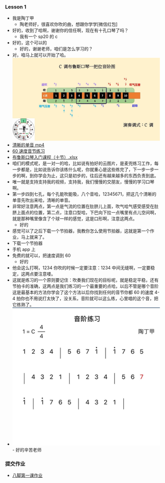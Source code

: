 ### Lesson 1

-   我是陶丁甲  
    -   陶老师好，很喜欢你吹的曲，想跟你学学[微信红包]
-   好的，收到了哈啊，谢谢你的信任啊，现在有十孔口琴了吗？
    -   我有一个 sp20 的 c
-   好的，这个可以的  
    -   好的，谢谢老师，咱们是怎么学习的？
-   对，咱马上就可以开始了哈。  
    <img src="./20200728104628.jpg" />
-   [清晰的单音 mp4](./d83d1977440f047324f8aa14f0f332a0.mp4)
-   [60 速度音节练习](./60速度音节练习.mp3)
-   [布鲁斯口琴入门课程（十节）.xlsx](./布鲁斯口琴入门课程（十节）.xlsx)
-   咱们的模式呢，是一对一的哈，比如说有拍好的云图片，是麦兜练习工作，每一步都是，比如说告诉你该练什么呢，你就重心是这些练完了，下一步一步一步的啊，到你学会为止，这只是初步的，往后还有越来越多的东西负责到底。
-   唯一就是支持支持我的视频，支持我，我们慢慢的交朋友，慢慢的学习口琴啊。
-   第一步四到七孔，每个孔能吹能吸，八个音哈，12345671，把这几个清晰的单音先吹出来哈，清晰的单音。
-   非常好注意两点，第一点是气流的位置在肚脐儿上面，吹气哈气感受感受在肚脐上面点的位置，第二点，注意口型哈，下巴向下拉一点嘴里有点儿空间啊，就是那种嘴里像含了个球一样的感觉，这是口形啊，注意这两点。
    -   好的
-   感觉可以了之后下载一个节拍器，我教你怎么使用节拍器，这就是第一个作业，马上就来了。
-   下载一个节拍器
-   手机 app 上
-   免费的就可以，把速度调到 60
    -   好的
-   他会这么打啊，1234 你吹的时候一定要注意：1234 中间无缝啊，一定要稳定，这两点要注意喽。
-   这就是练习的一个原则要记住：吹奏我们现在的目标呢，就是稳定平稳，还有节拍卡的准确，这两点是我们练习的一个最重要的点哈，以后不管是哪个音阶这是最基本的方法你学会了这个方法以后你找到任何的音节你都 60 的速度 4-4 拍你也不用说打太快了，没关系，音阶就可以这么练，心里唱的这个音，把它练熟了。
-   <img src="./20200728111929.jpg" />
    -   好的辛苦老师

### 提交作业

-   [八脚第一课作业](./八脚第一课作业.m4a)

